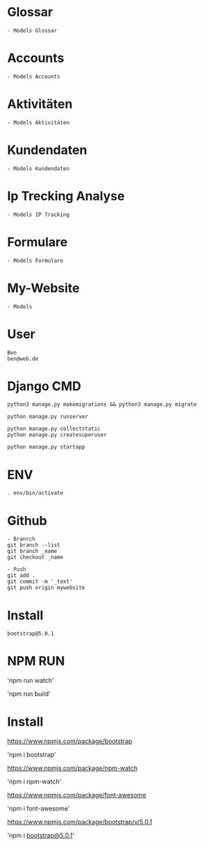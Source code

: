 # Glossar
    - Models Glossar

# Accounts
    - Models Accounts
 
# Aktivitäten
    - Models Aktivitäten

# Kundendaten
    - Models Kundendaten

# Ip Trecking Analyse
    - Models IP Tracking

# Formulare
    - Models Formulare

# My-Website
    - Models

# User

    Ben
    ben@web.de


# Django CMD

    python3 manage.py makemigrations && python3 manage.py migrate

    python manage.py runserver

    python manage.py collectstatic
    python manage.py createsuperuser

    python manage.py startapp

# ENV

    . env/bin/activate

# Github

    - Branrch
    git branch --list
    git branch _name
    git checkout _name

    - Push
    git add .
    git commit -m '_text'
    git push origin mywebsite

# Install

    bootstrap@5.0.1

# NPM RUN

'npm run watch'

'npm run build'

# Install

https://www.npmjs.com/package/bootstrap

'npm i bootstrap'

https://www.npmjs.com/package/npm-watch

'npm i npm-watch'

https://www.npmjs.com/package/font-awesome

'npm i font-awesome'

https://www.npmjs.com/package/bootstrap/v/5.0.1

'npm i bootstrap@5.0.1'


